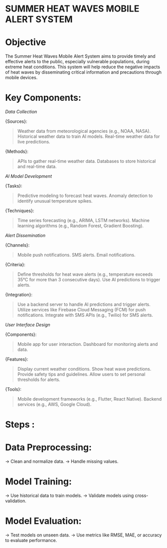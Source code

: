 # SUMMER HEAT WAVES MOBILE ALERT SYSTEM

# Objective
The Summer Heat Waves Mobile Alert System aims to provide timely and effective alerts to the public, especially vulnerable populations, during extreme
heat conditions. This system will help reduce the negative impacts of heat waves by disseminating critical information and precautions through mobile 
devices.
# Key Components:

*Data Collection*
   
{Sources}:
> Weather data from meteorological agencies (e.g., NOAA, NASA).
> Historical weather data to train AI models.
> Real-time weather data for live predictions.

{Methods}:
> APIs to gather real-time weather data.
> Databases to store historical and real-time data.

*AI Model Development*

{Tasks}:
> Predictive modeling to forecast heat waves.
> Anomaly detection to identify unusual temperature spikes.

{Techniques}:
> Time series forecasting (e.g., ARIMA, LSTM networks).
> Machine learning algorithms (e.g., Random Forest, Gradient Boosting).

 *Alert Dissemination*

{Channels}:
> Mobile push notifications.
> SMS alerts.
> Email notifications.

{Criteria}:
> Define thresholds for heat wave alerts (e.g., temperature exceeds 35°C for more than 3 consecutive days).
> Use AI predictions to trigger alerts.

{Integration}:
> Use a backend server to handle AI predictions and trigger alerts.
> Utilize services like Firebase Cloud Messaging (FCM) for push notifications.
> Integrate with SMS APIs (e.g., Twilio) for SMS alerts.

*User Interface Design*

{Components}:
> Mobile app for user interaction.
> Dashboard for monitoring alerts and data.

{Features}:
> Display current weather conditions.
> Show heat wave predictions.
> Provide safety tips and guidelines.
> Allow users to set personal thresholds for alerts.

{Tools}:
> Mobile development frameworks (e.g., Flutter, React Native).
> Backend services (e.g., AWS, Google Cloud).

# Steps : 

# Data Preprocessing:
   -> Clean and normalize data.
   -> Handle missing values.
# Model Training:
   -> Use historical data to train models.
   -> Validate models using cross-validation.
# Model Evaluation:
   -> Test models on unseen data.
   -> Use metrics like RMSE, MAE, or accuracy to evaluate performance.


